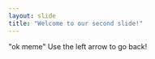 ```yaml
---
layout: slide
title: "Welcome to our second slide!"
---
```

"ok meme"
Use the left arrow to go back!
